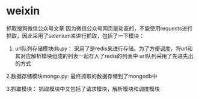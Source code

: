 # weixin
抓取搜狗微信公众号文章
因为微信公众号网页是动态的，不能使用requests进行抓取，因此采用了selenium来进行抓取，包括了一下模块：

1. url队列存储模块db.py：
    采用了是redis来进行存储。为了方便调度，将url和其对应解析模块组成的列表一起存入了redis的列表中
    url队列采用了先进先出的方式
    
2.数据存储模块mongo.py:
    最终抓取的数据存储到了mongodb中
    
3.抓取模块：
    抓取模块中又包括了请求模块，解析模块和调度模块
    
